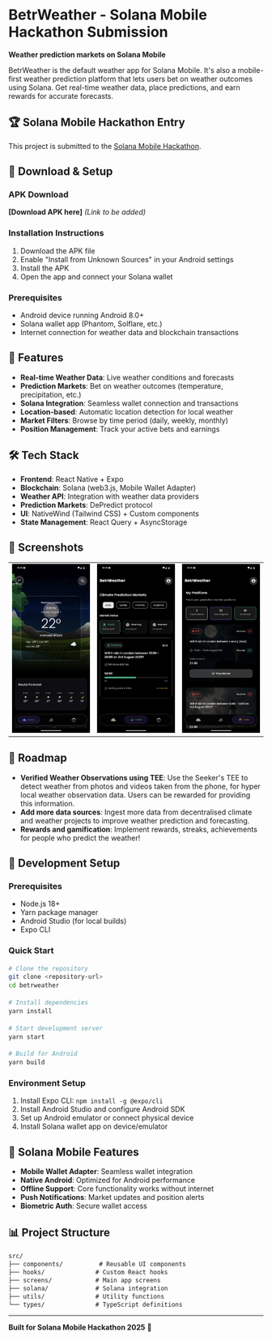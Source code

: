 # BetrWeather - Solana Mobile Hackathon Submission

**Weather prediction markets on Solana Mobile**

BetrWeather is the default weather app for Solana Mobile.
It's also a mobile-first weather prediction platform that lets users bet on weather outcomes using Solana. Get real-time weather data, place predictions, and earn rewards for accurate forecasts.

## 🏆 Solana Mobile Hackathon Entry

This project is submitted to the [Solana Mobile Hackathon](https://solanamobile.radiant.nexus/).

## 📱 Download & Setup

### APK Download
**[Download APK here]** *(Link to be added)*

### Installation Instructions
1. Download the APK file
2. Enable "Install from Unknown Sources" in your Android settings
3. Install the APK
4. Open the app and connect your Solana wallet

### Prerequisites
- Android device running Android 8.0+
- Solana wallet app (Phantom, Solflare, etc.)
- Internet connection for weather data and blockchain transactions

## 🚀 Features

- **Real-time Weather Data**: Live weather conditions and forecasts
- **Prediction Markets**: Bet on weather outcomes (temperature, precipitation, etc.)
- **Solana Integration**: Seamless wallet connection and transactions
- **Location-based**: Automatic location detection for local weather
- **Market Filters**: Browse by time period (daily, weekly, monthly)
- **Position Management**: Track your active bets and earnings

## 🛠 Tech Stack

- **Frontend**: React Native + Expo
- **Blockchain**: Solana (web3.js, Mobile Wallet Adapter)
- **Weather API**: Integration with weather data providers
- **Prediction Markets**: DePredict protocol
- **UI**: NativeWind (Tailwind CSS) + Custom components
- **State Management**: React Query + AsyncStorage

## 📸 Screenshots

<table>
  <tr>
    <td align="center">
      <img src="./screenshots/screenshot1.png" alt="Weather Dashboard" width=300 />
    </td>
    <td align="center">
      <img src="./screenshots/screenshot2.png" alt="Market Selection" width=300 />
    </td>
    <td align="center">
      <img src="./screenshots/screenshot3.png" alt="Position Management" width=300 />
    </td>
  </tr>
</table>

## 🚀 Roadmap
- **Verified Weather Observations using TEE**: Use the Seeker's TEE to detect weather from photos and videos taken from the phone, for hyper local weather observation data. Users can be rewarded for providing this information.  
- **Add more data sources**: Ingest more data from decentralised climate and weather projects to improve weather prediction and forecasting. 
- **Rewards and gamification**: Implement rewards, streaks, achievements for people who predict the weather!


## 🔧 Development Setup

### Prerequisites
- Node.js 18+
- Yarn package manager
- Android Studio (for local builds)
- Expo CLI

### Quick Start
```bash
# Clone the repository
git clone <repository-url>
cd betrweather

# Install dependencies
yarn install

# Start development server
yarn start

# Build for Android
yarn build
```

### Environment Setup
1. Install Expo CLI: `npm install -g @expo/cli`
2. Install Android Studio and configure Android SDK
3. Set up Android emulator or connect physical device
4. Install Solana wallet app on device/emulator

## 🎯 Solana Mobile Features

- **Mobile Wallet Adapter**: Seamless wallet integration
- **Native Android**: Optimized for Android performance
- **Offline Support**: Core functionality works without internet
- **Push Notifications**: Market updates and position alerts
- **Biometric Auth**: Secure wallet access

## 📊 Project Structure

```
src/
├── components/          # Reusable UI components
├── hooks/              # Custom React hooks
├── screens/            # Main app screens
├── solana/             # Solana integration
├── utils/              # Utility functions
└── types/              # TypeScript definitions
```

---

**Built for Solana Mobile Hackathon 2025** 🚀
